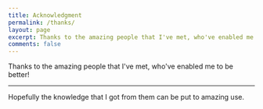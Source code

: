 ```yaml
---
title: Acknowledgment
permalink: /thanks/
layout: page
excerpt: Thanks to the amazing people that I've met, who've enabled me to be better!
comments: false
---
```


Thanks to the amazing people that I've met, who've enabled me to be better!

<hr>

Hopefully the knowledge that I got from them can be put to amazing use.
